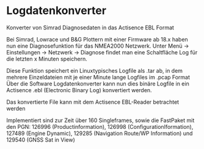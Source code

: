 # Logdatenkonverter
Konverter von Simrad Diagnosedaten in das Actisence EBL Format

Bei Simrad, Lowrace und B&G Plottern mit einer Firmware ab 18.x haben nun eine Diagnosefunktion für das NMEA2000 Netzwerk.
Unter Menü -> Einstellungen -> Netzwerk -> Diagnose findet man eine Schaltfläche Log für die letzten x Minuten speichern.

Diese Funktion speichert ein Linuxtypisches Logfile als .tar ab, in dem mehrere Einzeldateien mit je einer Minute lange Logfiles im .pcap Format
Über die Software Logdatenkonverter kann nun dies binäre Logfile in ein Actisence .ebl (Electronic Binary Log) konvertiert werden.

Das konvertierte File kann mit dem Actisence EBL-Reader betrachtet werden

Implementiert sind zur Zeit über 160 Singleframes, sowie die FastPaket mit den PGN: 126996 (Productinformation), 126998 (ConfigurationIformation), 127489 (Engine Dynamic), 129285 (Navigation Route/WP Information) und 129540 (GNSS Sat in View)
